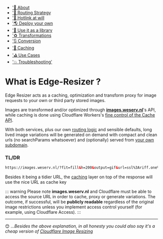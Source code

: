 

* ['🍬 About](https://resizer.pictures/about.html)
* ['🔌 Routing Strategy](https://resizer.pictures/routing.html)
* ['🔗 Hotlink at will](https://resizer.pictures/hotlinking.html)
* ['🌎 Deploy your own](https://resizer.pictures/deploy.html)
* ['📙 Use it as a library](https://resizer.pictures/library.html)
* ['♻️ Transformations](https://resizer.pictures/transformations.html)
* ['🔃 Conversion](https://resizer.pictures/conversion.html)
* ['🚀 Caching](https://resizer.pictures/caching.html)
* ['⛳ Use Cases](https://resizer.pictures/use_cases.html)
* ['💥 Troubleshooting'](https://resizer.pictures/troubleshooting.html)

# What is Edge-Resizer ?

Edge Resizer acts as a caching, optimization and transform proxy for image requests to your own or third party stored images.

Images are transformed and/or optimized through [**images.weserv.nl**](https://images.weserv.nl/)'s API, while caching is done using Cloudflare Workers's [fine control of the Cache API](https://developers.cloudflare.com/workers/runtime-apis/cache). 

With both services, plus our own [routing logic](routing.html) and sensible defaults, long lived image variations will be generated on demand with compact and clean urls (no searchParams whatsoever) and (optionally) served from [your own subdomain](deploy.html). 

### TL/DR

<ShowCase class="bordered">
<template v-slot:first_paragraph>
Given the image at 
</template>
<template v-slot:second_paragraph>

> https://riff.one/img/dice.png

</template>
<template v-slot:table >

![150x150](https://riff.one/img/dice_200.png)

</template>
</ShowCase>

<ShowCase>
<template v-slot:first_paragraph>
Requesting 

https://resizer.pictures/fill_h=200_gif/riff.one/img/dice_200.png

<br><br>
Internally translates to 

</template>

<template v-slot:table>

![150x150](https://resizer.pictures/contain_a=top-right_w=180_h=140_jpg_bg=eee/riff.one/img/dice_200.png)
![150x150](https://resizer.pictures/contain_a=bottom-left_w=180_h=160_jpg_bg=eee/riff.one/img/dice_200.png)

</template>
</ShowCase>

```html
https://images.weserv.nl/?fit=fill&h=200&output=gif&url=ssl%3Ariff.one%2Fimg%2Fdice_200.png
```


Besides it being a tidier URL, the [caching](caching.html) layer on top of the response will use the nice URL as cache key



::: warning 
Please note **images.weserv.nl** and Cloudflare must be able to access the source URL in order to cache, proxy or generate variations.  The outcome, if successful, will be **publicly readable** regardless of the original image restrictions unless you implement access control yourself (for example, using Cloudflare Access).
::: 





-----

:blush: ...*Besides the above explanation, in all honesty you could also say it's a cheap version of [Cloudflare Image Resizing](https://developers.cloudflare.com/images/image-resizing)*

